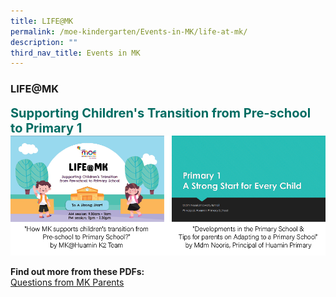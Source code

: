```yaml
---
title: LIFE@MK
permalink: /moe-kindergarten/Events-in-MK/life-at-mk/
description: ""
third_nav_title: Events in MK
---
```

### **LIFE@MK**

<b style="color:#016C62; font-size:20px;">Supporting Children's Transition from Pre-school to Primary 1</b><br>
![](/images/mk%20events.png)

<b>Find out more from these PDFs:</b> <br>
[Questions from MK Parents](/files/Questions%20from%20MK%20Parents.pdf)